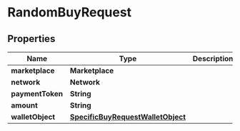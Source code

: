 

# RandomBuyRequest


## Properties

| Name | Type | Description | Notes |
|------------ | ------------- | ------------- | -------------|
|**marketplace** | **Marketplace** |  |  |
|**network** | **Network** |  |  |
|**paymentToken** | **String** |  |  [optional] |
|**amount** | **String** |  |  |
|**walletObject** | [**SpecificBuyRequestWalletObject**](SpecificBuyRequestWalletObject.md) |  |  |



